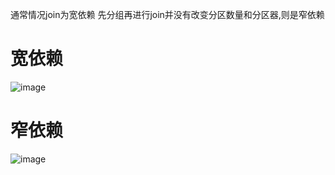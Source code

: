 通常情况join为宽依赖
先分组再进行join并没有改变分区数量和分区器,则是窄依赖

# 宽依赖

![image](https://github.com/wjn0918/Study/blob/master/%E5%A4%A7%E6%95%B0%E6%8D%AE/images/apache/spark/RDD的join.png)

# 窄依赖

![image](https://github.com/wjn0918/Study/blob/master/%E5%A4%A7%E6%95%B0%E6%8D%AE/images/apache/spark/RDD特殊的join.png)